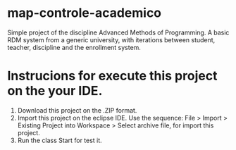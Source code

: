 # map-controle-academico
Simple project of the discipline Advanced Methods of Programming. A basic RDM system from a generic university, with iterations between student, teacher, discipline and the enrollment system.

# Instrucions for execute this project on the your IDE.
1. Download this project on the .ZIP format.
2. Import this project on the eclipse IDE. Use the sequence: File > Import > Existing Project into Workspace > Select archive file, for import this project.
3. Run the class Start for test it.

